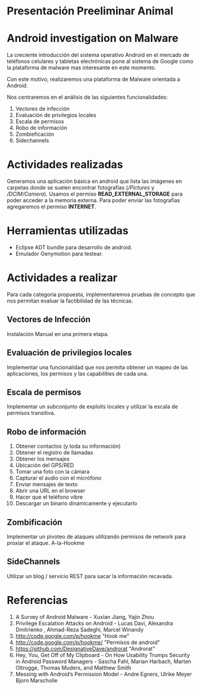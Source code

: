 Presentación Preeliminar Animal
===============================

Android investigation on Malware
=================================

La creciente introducción del sistema operativo Android en el mercado de teléfonos celulares y tabletas electrónicas pone al sistema de Google como la plataforma de malware mas interesante en este momento.

Con este motivo, realizaremos una plataforma de Malware orientada a Android.

Nos centraremos en el análisis de las siguientes funcionalidades:

 1. Vectores de infección
 2. Evaluación de privilegios locales
 3. Escala de permisos
 4. Robo de información
 5. Zombieficación
 6. Sidechannels


Actividades realizadas
======================

Generamos una aplicación básica en android que lista las imágenes en carpetas donde se suelen encontrar fotografías (_/Pictures_ y _/DCIM/Camera_). Usamos el permiso **READ_EXTERNAL_STORAGE** para poder acceder a la memoria externa. Para poder enviar las fotografías agregaremos el permiso **INTERNET**.

Herramientas utilizadas
=======================

* Eclipse ADT bundle para desarrollo de android.
* Emulador Genymotion para testear.

Actividades a realizar
=======================
Para cada categoría propuesta, implementaremos pruebas de concepto que nos permitan evaluar la factibilidad de las técnicas.

Vectores de Infección
----------------------
Instalación Manual en una primera etapa.

Evaluación de privilegios locales
-------------------------------------------- 
Implementar una funcionalidad que nos permita obtener un mapeo de las aplicaciones, los permisos y las capabilities de cada una.

Escala de permisos
------------------ 
Implementar un subconjunto de exploits locales y utilizar la escala de permisos transitiva.

Robo de información
-------------------
 1. Obtener contactos (y toda su información) 
 1. Obtener el registro de llamadas 
 1. Obtener los mensajes 
 1. Ubicación del GPS/RED 
 1. Tomar una foto con la cámara 
 1. Capturar el audio con el micrófono 
 1. Enviar mensajes de texto 
 1. Abrir una URL en el browser 
 1. Hacer que el teléfono vibre
 1. Descargar un binario dinámicamente y ejecutarlo

Zombificación
-------------- 
Implementar un pivoteo de ataques utilizando permisos de network para proxiar el ataque. A-la-Hookme


SideChannels
--------------- 
Utilizar un blog / servicio REST para sacar la información recavada.


Referencias
==============================
 1. A Survey of Android Malware - Xuxian Jiang, Yajin Zhou 
 1. Privilege Escalation Attacks on Android - Lucas Davi, Alexandra Dmitrienko , Ahmad-Reza Sadeghi, Marcel Winandy 
 1. http://code.google.com/p/hookme "Hook me" 
 1. http://code.google.com/p/hookme/ "Permisos de android"
 1. https://github.com/DesignativeDave/androrat "Androrat" 
 1. Hey, You, Get Off of My Clipboard - On How Usability Trumps Security in Android Password Managers - Sascha Fahl, Marian Harbach, Marten Oltrogge, Thomas Muders, and Matthew Smith
 1. Messing with Android’s Permission Model - Andre Egners, Ulrike Meyer Bjorn Marscholle 
